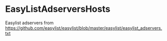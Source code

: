 # EasyListAdserversHosts
Easylist adservers from https://github.com/easylist/easylist/blob/master/easylist/easylist_adservers.txt
